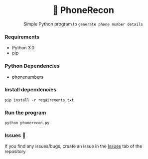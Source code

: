 <div align="center">

# :iphone: PhoneRecon
Simple Python program to ```generate phone number details```

</div>


### Requirements
- Python 3.0
- pip

### Python Dependencies
- phonenumbers

### Install dependencies
```
pip install -r requirements.txt
```

### Run the program
```
python phonerecon.py
```

### Issues :bug:
If you find any issues/bugs, create an issue in the [Issues](https://github.com/growthbeing/phonerecon/issues/) tab of the repository
